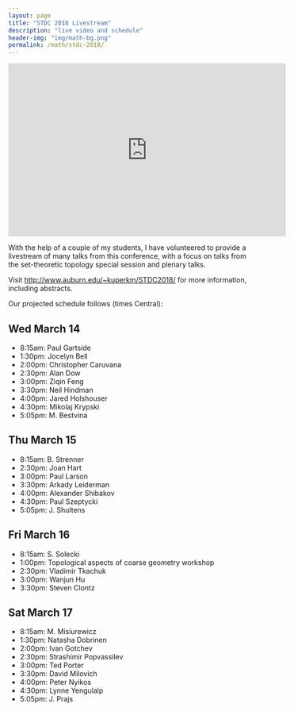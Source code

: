 ```yaml
---
layout: page
title: "STDC 2018 Livestream"
description: "live video and schedule"
header-img: "img/math-bg.png"
permalink: /math/stdc-2018/
---
```


<iframe width="560" height="349" src="https://www.youtube.com/embed/live_stream?channel=UCfaU4ITYd-mwolEox3SxvWw" frameborder="0" allowfullscreen></iframe>

With the help of a couple of my students, I have volunteered to provide a livestream of many talks from
this conference, with a focus on talks from the set-theoretic topology
special session and plenary talks.

Visit <http://www.auburn.edu/~kuperkm/STDC2018/> for more information, including abstracts.

Our projected schedule follows (times Central):

## Wed March 14

- 8:15am: Paul Gartside
- 1:30pm: Jocelyn Bell
- 2:00pm: Christopher Caruvana
- 2:30pm: Alan Dow
- 3:00pm: Ziqin Feng
- 3:30pm: Neil Hindman
- 4:00pm: Jared Holshouser
- 4:30pm: Mikolaj Krypski
- 5:05pm: M. Bestvina

## Thu March 15

- 8:15am: B. Strenner
- 2:30pm: Joan Hart
- 3:00pm: Paul Larson
- 3:30pm: Arkady Leiderman
- 4:00pm: Alexander Shibakov
- 4:30pm: Paul Szeptycki
- 5:05pm: J. Shultens

## Fri March 16

- 8:15am: S. Solecki
- 1:00pm: Topological aspects of coarse geometry workshop
- 2:30pm: Vladimir Tkachuk
- 3:00pm: Wanjun Hu
- 3:30pm: Steven Clontz

## Sat March 17

- 8:15am: M. Misiurewicz
- 1:30pm: Natasha Dobrinen
- 2:00pm: Ivan Gotchev
- 2:30pm: Strashimir Popvassilev
- 3:00pm: Ted Porter
- 3:30pm: David Milovich
- 4:00pm: Peter Nyikos
- 4:30pm: Lynne Yengulalp 
- 5:05pm: J. Prajs
